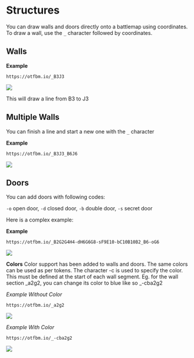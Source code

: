 # Structures

You can draw walls and doors directly onto a battlemap using coordinates. To draw a wall, use the `_` character followed by coordinates.

## Walls

**Example**

```
https://otfbm.io/_B3J3
```

![](https://otfbm.io/_B3J3)

This will draw a line from B3 to J3

## Multiple Walls

You can finish a line and start a new one with the `_` character

**Example**

```
https://otfbm.io/_B3J3_B6J6
```

![](https://otfbm.io/_B3J3_B6J6)

## Doors

You can add doors with following codes:

`-o` open door,
`-d` closed door,
`-b` double door,
`-s` secret door

Here is a complex example:

**Example**

```
https://otfbm.io/_B2G2G4H4-dH6G6G8-sF9E10-bC10B10B2_B6-oG6
```

![](https://otfbm.io/_B2G2G4H4-dH6G6G8-sF9E10-bC10B10B2_B6-oG6)

**Colors**
Color support has been added to walls and doors. The same colors can be used as per tokens. The character -c is used to specify the color. This must be defined at the start of each wall segment. Eg. for the wall section _a2g2, you can change its color to blue like so _-cba2g2


*Example Without Color*
```
https://otfbm.io/_a2g2
```
![](https://otfbm.io/_a2g2)

*Example With Color*
```
https://otfbm.io/_-cba2g2
```
![](https://otfbm.io/_-cba2g2)